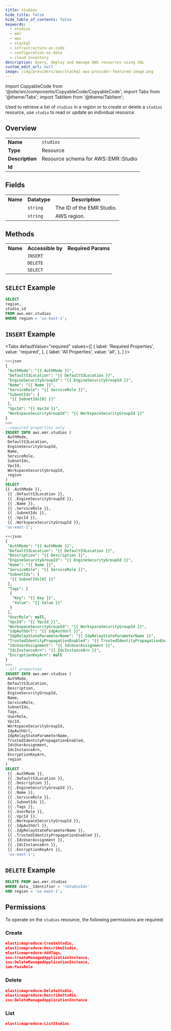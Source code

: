 ```yaml
---
title: studios
hide_title: false
hide_table_of_contents: false
keywords:
  - studios
  - emr
  - aws
  - stackql
  - infrastructure-as-code
  - configuration-as-data
  - cloud inventory
description: Query, deploy and manage AWS resources using SQL
custom_edit_url: null
image: /img/providers/aws/stackql-aws-provider-featured-image.png
---
```


import CopyableCode from '@site/src/components/CopyableCode/CopyableCode';
import Tabs from '@theme/Tabs';
import TabItem from '@theme/TabItem';


Used to retrieve a list of <code>studios</code> in a region or to create or delete a <code>studios</code> resource, use <code>studio</code> to read or update an individual resource.

## Overview
<table><tbody>
<tr><td><b>Name</b></td><td><code>studios</code></td></tr>
<tr><td><b>Type</b></td><td>Resource</td></tr>
<tr><td><b>Description</b></td><td>Resource schema for AWS::EMR::Studio</td></tr>
<tr><td><b>Id</b></td><td><CopyableCode code="aws.emr.studios" /></td></tr>
</tbody></table>

## Fields
<table><tbody>
<tr><th>Name</th><th>Datatype</th><th>Description</th></tr>
<tr><td><CopyableCode code="studio_id" /></td><td><code>string</code></td><td>The ID of the EMR Studio.</td></tr>
<tr><td><CopyableCode code="region" /></td><td><code>string</code></td><td>AWS region.</td></tr>

</tbody></table>

## Methods

<table><tbody>
  <tr>
    <th>Name</th>
    <th>Accessible by</th>
    <th>Required Params</th>
  </tr>
  <tr>
    <td><CopyableCode code="create_resource" /></td>
    <td><code>INSERT</code></td>
    <td><CopyableCode code="data__DesiredState, region" /></td>
  </tr>
  <tr>
    <td><CopyableCode code="delete_resource" /></td>
    <td><code>DELETE</code></td>
    <td><CopyableCode code="data__Identifier, region" /></td>
  </tr>
  <tr>
    <td><CopyableCode code="list_resource" /></td>
    <td><code>SELECT</code></td>
    <td><CopyableCode code="region" /></td>
  </tr>
</tbody></table>

## `SELECT` Example
```sql
SELECT
region,
studio_id
FROM aws.emr.studios
WHERE region = 'us-east-1';
```

## `INSERT` Example

<Tabs
    defaultValue="required"
    values={[
      { label: 'Required Properties', value: 'required', },
      { label: 'All Properties', value: 'all', },
    ]
}>
<TabItem value="required">

```sql
<<<json
{
 "AuthMode": "{{ AuthMode }}",
 "DefaultS3Location": "{{ DefaultS3Location }}",
 "EngineSecurityGroupId": "{{ EngineSecurityGroupId }}",
 "Name": "{{ Name }}",
 "ServiceRole": "{{ ServiceRole }}",
 "SubnetIds": [
  "{{ SubnetIds[0] }}"
 ],
 "VpcId": "{{ VpcId }}",
 "WorkspaceSecurityGroupId": "{{ WorkspaceSecurityGroupId }}"
}
>>>
--required properties only
INSERT INTO aws.emr.studios (
 AuthMode,
 DefaultS3Location,
 EngineSecurityGroupId,
 Name,
 ServiceRole,
 SubnetIds,
 VpcId,
 WorkspaceSecurityGroupId,
 region
)
SELECT 
{{ .AuthMode }},
 {{ .DefaultS3Location }},
 {{ .EngineSecurityGroupId }},
 {{ .Name }},
 {{ .ServiceRole }},
 {{ .SubnetIds }},
 {{ .VpcId }},
 {{ .WorkspaceSecurityGroupId }},
'us-east-1';
```
</TabItem>
<TabItem value="all">

```sql
<<<json
{
 "AuthMode": "{{ AuthMode }}",
 "DefaultS3Location": "{{ DefaultS3Location }}",
 "Description": "{{ Description }}",
 "EngineSecurityGroupId": "{{ EngineSecurityGroupId }}",
 "Name": "{{ Name }}",
 "ServiceRole": "{{ ServiceRole }}",
 "SubnetIds": [
  "{{ SubnetIds[0] }}"
 ],
 "Tags": [
  {
   "Key": "{{ Key }}",
   "Value": "{{ Value }}"
  }
 ],
 "UserRole": null,
 "VpcId": "{{ VpcId }}",
 "WorkspaceSecurityGroupId": "{{ WorkspaceSecurityGroupId }}",
 "IdpAuthUrl": "{{ IdpAuthUrl }}",
 "IdpRelayStateParameterName": "{{ IdpRelayStateParameterName }}",
 "TrustedIdentityPropagationEnabled": "{{ TrustedIdentityPropagationEnabled }}",
 "IdcUserAssignment": "{{ IdcUserAssignment }}",
 "IdcInstanceArn": "{{ IdcInstanceArn }}",
 "EncryptionKeyArn": null
}
>>>
--all properties
INSERT INTO aws.emr.studios (
 AuthMode,
 DefaultS3Location,
 Description,
 EngineSecurityGroupId,
 Name,
 ServiceRole,
 SubnetIds,
 Tags,
 UserRole,
 VpcId,
 WorkspaceSecurityGroupId,
 IdpAuthUrl,
 IdpRelayStateParameterName,
 TrustedIdentityPropagationEnabled,
 IdcUserAssignment,
 IdcInstanceArn,
 EncryptionKeyArn,
 region
)
SELECT 
 {{ .AuthMode }},
 {{ .DefaultS3Location }},
 {{ .Description }},
 {{ .EngineSecurityGroupId }},
 {{ .Name }},
 {{ .ServiceRole }},
 {{ .SubnetIds }},
 {{ .Tags }},
 {{ .UserRole }},
 {{ .VpcId }},
 {{ .WorkspaceSecurityGroupId }},
 {{ .IdpAuthUrl }},
 {{ .IdpRelayStateParameterName }},
 {{ .TrustedIdentityPropagationEnabled }},
 {{ .IdcUserAssignment }},
 {{ .IdcInstanceArn }},
 {{ .EncryptionKeyArn }},
 'us-east-1';
```
</TabItem>
</Tabs>

## `DELETE` Example

```sql
DELETE FROM aws.emr.studios
WHERE data__Identifier = '<StudioId>'
AND region = 'us-east-1';
```

## Permissions

To operate on the <code>studios</code> resource, the following permissions are required:

### Create
```json
elasticmapreduce:CreateStudio,
elasticmapreduce:DescribeStudio,
elasticmapreduce:AddTags,
sso:CreateManagedApplicationInstance,
sso:DeleteManagedApplicationInstance,
iam:PassRole
```

### Delete
```json
elasticmapreduce:DeleteStudio,
elasticmapreduce:DescribeStudio,
sso:DeleteManagedApplicationInstance
```

### List
```json
elasticmapreduce:ListStudios
```

